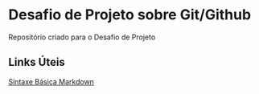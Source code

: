 # Desafio de Projeto sobre Git/Github
Repositório criado para o Desafio de Projeto

## Links Úteis
[Sintaxe Básica Markdown](https://www.markdownguide.org/basic-syntax/)
